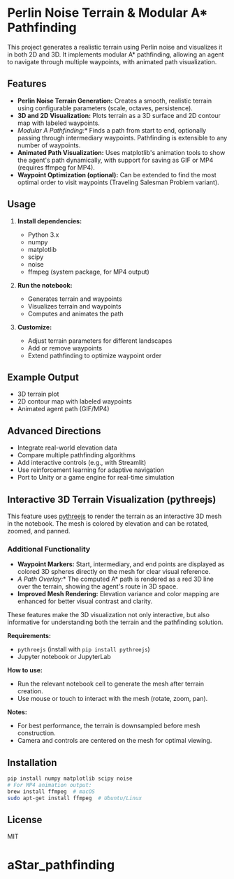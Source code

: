 # Perlin Noise Terrain & Modular A* Pathfinding

This project generates a realistic terrain using Perlin noise and visualizes it in both 2D and 3D. It implements modular A* pathfinding, allowing an agent to navigate through multiple waypoints, with animated path visualization.

## Features
- **Perlin Noise Terrain Generation:** Creates a smooth, realistic terrain using configurable parameters (scale, octaves, persistence).
- **3D and 2D Visualization:** Plots terrain as a 3D surface and 2D contour map with labeled waypoints.
- **Modular A* Pathfinding:** Finds a path from start to end, optionally passing through intermediary waypoints. Pathfinding is extensible to any number of waypoints.
- **Animated Path Visualization:** Uses matplotlib's animation tools to show the agent's path dynamically, with support for saving as GIF or MP4 (requires ffmpeg for MP4).
- **Waypoint Optimization (optional):** Can be extended to find the most optimal order to visit waypoints (Traveling Salesman Problem variant).

## Usage
1. **Install dependencies:**
	- Python 3.x
	- numpy
	- matplotlib
	- scipy
	- noise
	- ffmpeg (system package, for MP4 output)

2. **Run the notebook:**
	- Generates terrain and waypoints
	- Visualizes terrain and waypoints
	- Computes and animates the path

3. **Customize:**
	- Adjust terrain parameters for different landscapes
	- Add or remove waypoints
	- Extend pathfinding to optimize waypoint order

## Example Output
- 3D terrain plot
- 2D contour map with labeled waypoints
- Animated agent path (GIF/MP4)

## Advanced Directions
- Integrate real-world elevation data
- Compare multiple pathfinding algorithms
- Add interactive controls (e.g., with Streamlit)
- Use reinforcement learning for adaptive navigation
- Port to Unity or a game engine for real-time simulation

## Interactive 3D Terrain Visualization (pythreejs)


This feature uses [pythreejs](https://github.com/jupyter-widgets/pythreejs) to render the terrain as an interactive 3D mesh in the notebook. The mesh is colored by elevation and can be rotated, zoomed, and panned.

### Additional Functionality
- **Waypoint Markers:** Start, intermediary, and end points are displayed as colored 3D spheres directly on the mesh for clear visual reference.
- **A* Path Overlay:** The computed A* path is rendered as a red 3D line over the terrain, showing the agent's route in 3D space.
- **Improved Mesh Rendering:** Elevation variance and color mapping are enhanced for better visual contrast and clarity.

These features make the 3D visualization not only interactive, but also informative for understanding both the terrain and the pathfinding solution.

**Requirements:**
- `pythreejs` (install with `pip install pythreejs`)
- Jupyter notebook or JupyterLab

**How to use:**
- Run the relevant notebook cell to generate the mesh after terrain creation.
- Use mouse or touch to interact with the mesh (rotate, zoom, pan).

**Notes:**
- For best performance, the terrain is downsampled before mesh construction.
- Camera and controls are centered on the mesh for optimal viewing.

## Installation
```sh
pip install numpy matplotlib scipy noise
# For MP4 animation output:
brew install ffmpeg  # macOS
sudo apt-get install ffmpeg  # Ubuntu/Linux
```

## License
MIT
# aStar_pathfinding
